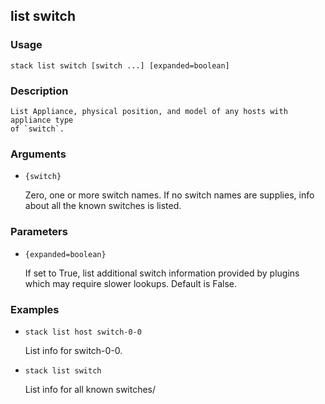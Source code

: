 ## list switch

### Usage

`stack list switch [switch ...] [expanded=boolean]`

### Description


	List Appliance, physical position, and model of any hosts with appliance type
	of `switch`.

	

### Arguments

* `{switch}`

   Zero, one or more switch names. If no switch names are supplies, info about
	all the known switches is listed.


### Parameters
* `{expanded=boolean}`

   If set to True, list additional switch information provided by plugins which
	may require slower lookups.
	Default is False.

### Examples

* `stack list host switch-0-0`

   List info for switch-0-0.

* `stack list switch`

   List info for all known switches/



